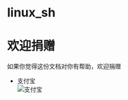 # linux_sh


# 欢迎捐赠
如果你觉得这份文档对你有帮助，欢迎捐赠
* 支付宝
<br>![支付宝](http://chuantu.biz/t6/69/1506590023x2890173927.png)  
